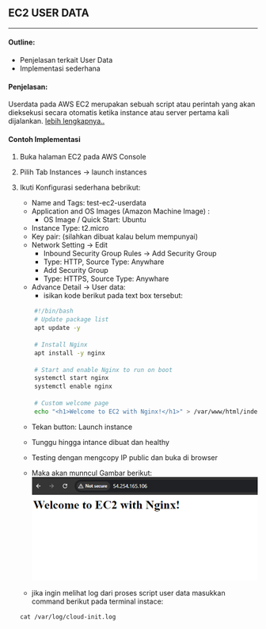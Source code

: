 ## EC2 USER DATA

---

#### Outline:

- Penjelasan terkait User Data
- Implementasi sederhana

#### Penjelasan:

Userdata pada AWS EC2 merupakan sebuah script atau perintah yang akan dieksekusi secara otomatis ketika instance atau server pertama kali dijalankan. [lebih lengkapnya..](https://docs.aws.amazon.com/AWSEC2/latest/UserGuide/user-data.html)

#### Contoh Implementasi

1. Buka halaman EC2 pada AWS Console
2. Pilih Tab Instances -> launch instances
3. Ikuti Konfigurasi sederhana bebrikut:

   - Name and Tags: test-ec2-userdata
   - Application and OS Images (Amazon Machine Image) :
     - OS Image / Quick Start: Ubuntu
   - Instance Type: t2.micro
   - Key pair: (silahkan dibuat kalau belum mempunyai)
   - Network Setting -> Edit
     - Inbound Security Group Rules -> Add Security Group
     - Type: HTTP, Source Type: Anywhare
     - Add Security Group
     - Type: HTTPS, Source Type: Anywhare
   - Advance Detail -> User data:
     - isikan kode berikut pada text box tersebut:

   ```bash
       #!/bin/bash
       # Update package list
       apt update -y

       # Install Nginx
       apt install -y nginx

       # Start and enable Nginx to run on boot
       systemctl start nginx
       systemctl enable nginx

       # Custom welcome page
       echo "<h1>Welcome to EC2 with Nginx!</h1>" > /var/www/html/index.html
   ```

   - Tekan button: Launch instance
   - Tunggu hingga intance dibuat dan healthy
   - Testing dengan mengcopy IP public dan buka di browser
   - Maka akan munncul Gambar berikut:
     <img src="./img/nginx.png" alt="Deskripsi Gambar" width="600">

   - jika ingin melihat log dari proses script user data masukkan command berikut pada terminal instace:

   ```
   cat /var/log/cloud-init.log
   ```
